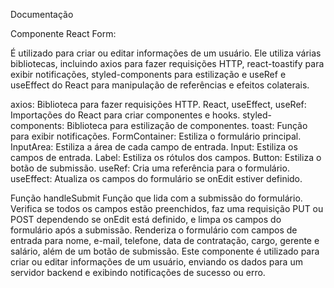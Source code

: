 Documentação

Componente React Form:

É utilizado para criar ou editar informações de um usuário. 
Ele utiliza várias bibliotecas, incluindo axios para fazer requisições HTTP, react-toastify para exibir notificações, styled-components para estilização 
e useRef e useEffect do React para manipulação de referências e efeitos colaterais.

axios: Biblioteca para fazer requisições HTTP.
React, useEffect, useRef: Importações do React para criar componentes e hooks.
styled-components: Biblioteca para estilização de componentes.
toast: Função para exibir notificações.
FormContainer: Estiliza o formulário principal.
InputArea: Estiliza a área de cada campo de entrada.
Input: Estiliza os campos de entrada.
Label: Estiliza os rótulos dos campos.
Button: Estiliza o botão de submissão.
useRef: Cria uma referência para o formulário.
useEffect: Atualiza os campos do formulário se onEdit estiver definido.

Função handleSubmit
Função que lida com a submissão do formulário. Verifica se todos os campos estão preenchidos, faz uma requisição PUT ou POST dependendo se onEdit está definido,
e limpa os campos do formulário após a submissão. Renderiza o formulário com campos de entrada para nome, e-mail, telefone, data de contratação, cargo, gerente e salário, além de um botão de submissão.
Este componente é utilizado para criar ou editar informações de um usuário, enviando os dados para um servidor backend e exibindo notificações de sucesso ou erro.
